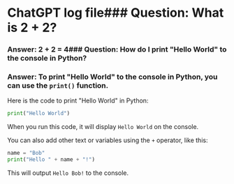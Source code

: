 # ChatGPT log file### Question: What is 2 + 2?
### Answer: **2 + 2 = 4**### Question: How do I print "Hello World" to the console in Python?
### Answer: To print "Hello World" to the console in Python, you can use the `print()` function.

Here is the code to print "Hello World" in Python:

``` python
print("Hello World")
```

When you run this code, it will display `Hello World` on the console.

You can also add other text or variables using the `+` operator, like this:

``` python
name = "Bob"
print("Hello " + name + "!")
```

This will output `Hello Bob!` to the console.